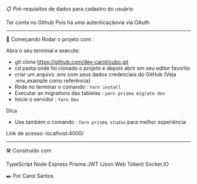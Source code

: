 
📋 Pré-requisitos de dados para cadastro do usuário

Ter conta no Github
Pois há uma autenticaçãovia via OAuth 

--------------------------------------------

🚀 Começando Rodar o projeto com :

Abra o seu terminal e execute:

- git clone https://github.com/dev-carol/cubo.git
- cd pasta onde foi clonado o projeto e depois abrir em seu editor favorito
- criar um arquivo .env com seus dados credenciais do GitHub (Veja .env_example como referência)
- Rode no terminar o comando : `Yarn install`
- Executar as migrations das tablelas : `yarn prisma migrate dev`
- Inicie o servidor : `Yarn Dev `

Dica
- Use também o comando : `Yarn prisma studio`
para melhor experiência 

Link de acesso: localhost:4000/

----------------------------------------------

🛠️ Construído com

TypeScript
Node Express
Prisma
JWT (Json Web Token)
Socket.IO


✒️ Por Carol Santos